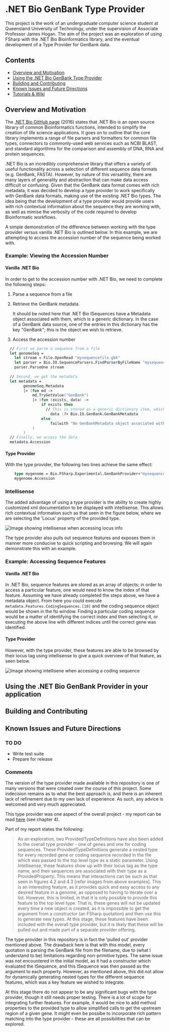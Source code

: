 # .NET Bio GenBank Type Provider

This project is the work of an undergraduate computer science student at Queensland University of Technology, 
under the supervision of Associate Professor James Hogan. The aim of the project was an exploration of using FSharp with
the .NET Bio Bioinformatics library, and the eventual development of a Type Provider for GenBank data. 

## Contents

* [Overview and Motivation](#overview)
* [Using the .NET Bio GenBank Type Provider](#using)
* [Building and Contributing](#build)
* [Known Issues and Future Directions](#issues) 
* [Tutorials & Wiki](https://github.com/jessicagrace17/Experimental-dotnetbioGenBankProvider/wiki)

<a name="overview">Overview and Motivation</a>
------

The [.NET Bio GitHub page](https://github.com/dotnetbio/bio) (2016) states that .NET Bio is an open source library of common Bioinformatics functions, intended to simplify the creation of life science applications.
It goes on to outline that the core library implements a range of file parsers and formatters for common file types, connectors to commonly-used web services such as NCBI BLAST, and standard algorithms for the comparison and assembly of DNA, RNA and protein sequences.

.NET Bio is an incredibly comprehensive library that offers a variety of useful functionality across a selection of different sequence data formats (e.g. GenBank, FASTA). However, by nature of this versatility, there are many layers of generality and abstraction that can make data access difficult or confusing. Given that the GenBank data format comes with rich metadata, it was decided to develop a type provider to work specifically with GenBank data formats, making use of the existing .NET Bio types. The idea being that the development of a type provider would provide users with rich contextual information about the sequence they are working with, as well as mimise the verbosity of the code required to develop Bioinformatic workflows. 

A simple demonstration of the difference between working with the type provider versus vanilla .NET Bio is outlined below. In this example, we are attempting to access the accession number of the sequence being worked with. 

### Example: Viewing the Accession Number
#### Vanilla .NET Bio
In order to get to the accession number with .NET Bio, we need to complete the following steps:

1. Parse a sequence from a file
2. Retrieve the GenBank metadata. 

   It should be noted here that .NET Bio ISequences have a Metadata object associated with them, which is a generic dictionary. In the case of a GenBank data source, one of the entries in this dictionary has the key "GenBank"; this is the object we wish to retrieve.
3. Access the accession number

``` fsharp
  // First we parse a sequence from a file 
  let genomeSeq = 
    let stream = File.OpenRead "mysequencefile.gbk" 
    let parser = Bio.IO.SequenceParsers.FindParserByFileName "mysequencefile.gbk"
    parser.ParseOne stream
 
  // Second, we get the metadata
  let metadata = 
        genomeSeq.Metadata 
        |> (fun md -> 
            md.TryGetValue("GenBank") 
            |> (fun (exists, data) -> 
                if exists then 
                  // This is stored as a generic dictionary item, which we then need to cast as a GenBankMetadata object
                    data :?> Bio.IO.GenBank.GenBankMetadata
                else
                    failwith "No GenBankMetadata object associated with this sequence" 
            )
        )
  // Finally, we access the data
  metadata.Accession
```
#### Type Provider
With the type provider, the following two lines achieve the same effect:
``` fsharp
    type mygenome = Bio.FSharp.Experimental.GenBankProvider<"mysequencefile.gbk">
    mygenome.Accession
```

### Intellisense
The added advantage of using a type provider is the ability to create highly customized xml documentation to be displayed with intellisense. This allows rich contextual information such as that seen in the figure below, where we are selecting the 'Locus' property of the provided type.

![Image showing intellisense when accessing locus info](https://github.com/jessicagrace17/Experimental-dotnetbioGenBankProvider/blob/master/docs/files/img/locus-intellisense.png)

The type provider also pulls out sequence features and exposes them in manner more conducive to quick scripting and browsing. We will again demonstrate this with an example.

### Example: Accessing Sequence Features
#### Vanilla .NET Bio
In .NET Bio, sequence features are stored as an array of objects; in order to access a particular feature, one would need to know the index of that feature. Assuming we have already completed the steps above, we have a metadata object. From here you could execute `metadata.Features.CodingSequences.[10]` and the coding sequence object would be shown in the fsi window. Finding a particular coding sequence would be a matter of identifying the correct index and then selecting it, or executing the above line with different indices until the correct gene was identified. 

#### Type Provider
However, with the type provider, these features are able to be browsed by their locus tag using intellisense to give a quick overview of that feature, as seen below. 

![Image showing intellisene when accessing a coding sequence](https://github.com/jessicagrace17/Experimental-dotnetbioGenBankProvider/blob/master/docs/files/img/cds-intellisense.png)

<a name="using">Using the .NET Bio GenBank Provider in your application</a>
------

<a name="build">Building and Contributing</a>
------

<a name="issues">Known Issues and Future Directions</a>
------
### TO DO
* Write test suite
* Prepare for release

### Comments
The version of the type provider made available in this repository is one of many versions that were created over the course of this project. Some indecision remains as to what the best approach is, and there is an inherent lack of refinement due to my own lack of experience. As such, any advice is welcomed and very much appreciated. 

This type provider was one aspect of the overall project - my report can be read [here](https://github.com/jessicagrace17/Experimental-dotnetbioGenBankProvider/blob/master/docs/files/fsharpReport.pdf) (see chapter 4).

Part of my report states the following:
> As an exploration, two ProvidedTypeDefinitions have also been added to the overall type provider - one of genes and one for coding sequences. These ProvidedTypeDefinitions generate a nested type for every recorded gene or coding sequence recorded in the file which was passed to the top level type as a static parameter. Using Intellisense, these features show up with their locus tag as the type name, and their sequences are associated with their type as a ProvidedProperty. This means that interactions can be such as that seen in figures 4.2 and 4.3 [refer images from above examples]. This is an interesting feature, as it provides quick and easy access to any desired feature in a genome, as opposed to having to iterate over a list. However, this is limited, in that it is only possible to provide this feature to the top level type. That is, these genes will not be updated every time a new object is created, as it is impossible to get the argument from a constructor (an FSharp quotation) and then use this to generate new types. At this stage, these features have been included with the overall type provider, but it is likely that these will be pulled out and made part of a separate provider offering.

The type provider in this repository is in fact the 'pulled out' provider mentioned above. The drawback here is that with this model, every quotation is parsing the GenBank file from the filename, due to (what I understand to be) limitations regarding non-primitive types. The same issue was not encountered in the initial model, as it had a constructor which evaluated the ISequence, and this ISequence was then passed as the argument to each property. However, as mentioned above, this did not allow for dynamically generating nested types for the different sequence features, which was a key feature we wished to integrate. 

At this stage there do not appear to be any significant bugs with the type provider, though it still needs proper testing. There is a lot of scope for integrating further features. For example, it would be nice to add method properties to the provided type to allow simplified calls to get the upstream region of a given gene. It might even be possibe to incorporate rich pattern matching into the type provider - these are all possibilities that can be explored.
